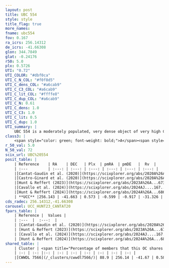 ```yaml
---
layout: post
title: UBC 554
style: style
title_flag: true
more_names: 
fname: ubc554
fov: 0.167
ra_icrs: 256.14312
de_icrs: -41.66308
glon: 344.7849
glat: -0.24176
r50: 5.0
plx: 0.5726
UTI: "0.72"
UTI_COLOR: "#dbf0ca"
UTI_C_N_COL: "#f0f8d5"
UTI_C_dens_COL: "#a6cab9"
UTI_C_C3_COL: "#a6cab9"
UTI_C_lit_COL: "#ffffe8"
UTI_C_dup_COL: "#a6cab9"
UTI_C_N: 0.61
UTI_C_dens: 1.0
UTI_C_C3: 1.0
UTI_C_lit: 0.5
UTI_C_dup: 1.0
UTI_summary: |
    UBC 554 is a moderately populated, very dense object of very high C3 quality. It is moderately studied in the literature. This object shares a large percentage of members with a later reported entry.
class3: |
    <span style="color: green; font-weight: bold;">A</span><span style="color: green; font-weight: bold;">A</span>
r_50_val: 5.0
N_50_val: 72
scix_url: UBC%20554
posit_table: |
    | Reference    | RA    | DEC   | Plx  | pmRA  | pmDE   |  Rv  |
    | :---         | :---: | :---: | :---: | :---: | :---: | :---: |
    |[Cantat-Gaudin et al. (2020)](https://scixplorer.org/abs/2020A%26A...640A...1C) | 256.116 | -41.67 | 0.527 | -0.594 | -0.899 | -- |
    |[Castro-Ginard et al. (2020)](https://scixplorer.org/abs/2020A%26A...635A..45C) | 256.119 | -41.683 | 0.541 | -0.572 | -0.882 | -- |
    |[Hunt & Reffert (2023)](https://scixplorer.org/abs/2023A%26A...673A.114H) | 256.141 | -41.663 | 0.582 | -0.588 | -0.913 | -- |
    |[Cavallo et al. (2024)](https://scixplorer.org/abs/2024AJ....167...12C) | 256.137 | -41.663 | 0.582 | -- | -- | -- |
    |[Hunt & Reffert (2024)](https://scixplorer.org/abs/2024A%26A...686A..42H) | 256.141 | -41.663 | 0.582 | -0.588 | -0.913 | -- |
    | **UCC** |256.143 | -41.663 | 0.573 | -0.599 | -0.917 | -31.326 | 
cds_radec: 256.14312,-41.66308
carousel: UCC_HUNT23_CANTAT20
fpars_table: |
    | Reference |  Values |
    | :---  |  :---:  |
    | [Cantat-Gaudin et al. (2020)](https://scixplorer.org/abs/2020A%26A...640A...1C) | `AVNN=2.17, DMNN=11.28, AgeNN=7.78` |
    | [Hunt & Reffert (2023)](https://scixplorer.org/abs/2023A%26A...673A.114H) | `AV50=2.737, diffAV50=1.823, MOD50=11.027, logAge50=7.694` |
    | [Cavallo et al. (2024)](https://scixplorer.org/abs/2024AJ....167...12C) | `AV50=2.75, dMod50=11.42, logAge50=7.99, [Fe/H]50=0.62` |
    | [Hunt & Reffert (2024)](https://scixplorer.org/abs/2024A%26A...686A..42H) | `MassJ=567.412` |
shared_table: |
    | Cluster | <span title="Percentage of members that this OC shares with the ones listed">%</span>   | RA   | DEC   | Plx   | pmRA  | pmDE  | Rv | UTI |
    | :-: | :-: |:-: | :-: | :-: | :-: | :-: | :-: | :-: |
    |[CWWDL 7566](/_clusters/cwwdl7566/)| 88.9 | 256.14 | -41.67 | 0.58 | -0.59 | -0.92 | -- |0.04 |
---
```

